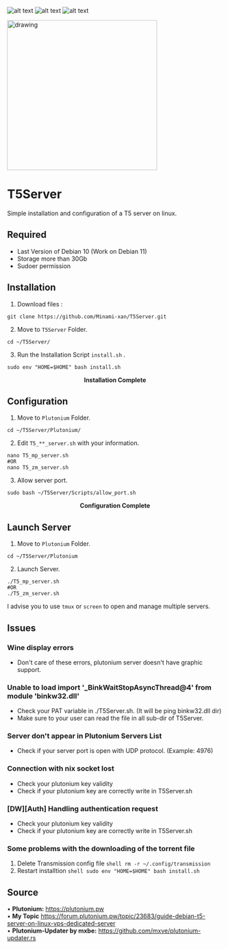 
![alt text](https://img.shields.io/badge/Debian-10-red?logo=Debian)
![alt text](https://img.shields.io/badge/Debian-11-green?logo=Debian)
![alt text](https://img.shields.io/badge/Plutonium-T5-blue)

<img src="https://imgur.com/bBrx8Hf.png" alt="drawing" width="350"/> 

# T5Server
Simple installation and configuration of a T5 server on linux.

## Required
+ Last Version of Debian 10 (Work on Debian 11)
+ Storage more than 30Gb
+ Sudoer permission

## Installation
1. Download files : 
```shell 
git clone https://github.com/Minami-xan/T5Server.git
```
2. Move to `T5Server` Folder.
```shell
cd ~/T5Server/
```
3. Run the Installation Script `install.sh` .
```shell
sudo env "HOME=$HOME" bash install.sh
```
<center> <b>Installation Complete</b> </center>

## Configuration
1. Move to `Plutonium` Folder.
```shell
cd ~/T5Server/Plutonium/
```
2. Edit `T5_**_server.sh` with your information.
```shell
nano T5_mp_server.sh
#OR
nano T5_zm_server.sh
```
3. Allow server port.
```shell
sudo bash ~/T5Server/Scripts/allow_port.sh
```
<center> <b>Configuration Complete</b> </center>

## Launch Server
1. Move to `Plutonium` Folder.
```shell
cd ~/T5Server/Plutonium
```
2. Launch Server. 
```shell
./T5_mp_server.sh
#OR
./T5_zm_server.sh
```
   I advise you to use `tmux` or `screen` to open and manage multiple servers.

## Issues
### Wine display errors
   + Don't care of these errors, plutonium server doesn't have graphic support.

### Unable to load import '_BinkWaitStopAsyncThread@4' from module 'binkw32.dll'
   + Check your PAT variable in ./T5Server.sh. (It will be ping binkw32.dll dir)
   + Make sure to your user can read the file in all sub-dir of T5Server.

### Server don't appear in Plutonium Servers List
   + Check if your server port is open with UDP protocol. (Example: 4976)

### Connection with nix socket lost
   + Check your plutonium key validity
   + Check if your plutonium key are correctly write in T5Server.sh

### [DW][Auth] Handling authentication request
   + Check your plutonium key validity
   + Check if your plutonium key are correctly write in T5Server.sh

### Some problems with the downloading of the torrent file
   1. Delete Transmission config file ```shell rm -r ~/.config/transmission```
   2. Restart installtion ```shell sudo env "HOME=$HOME" bash install.sh```

## Source
• **Plutonium:** https://plutonium.pw <br>
• **My Topic** https://forum.plutonium.pw/topic/23683/guide-debian-t5-server-on-linux-vps-dedicated-server <br>
• **Plutonium-Updater by mxbe:** https://github.com/mxve/plutonium-updater.rs <br>
